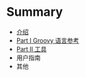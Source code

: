 # Summary

* [介绍](README.md)
* [Part I Groovy 语言参考](chapter1/README.md)
* [Part II 工具](chapter2/README.md)
* 用户指南
* 其他

